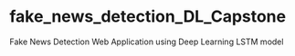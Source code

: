 # fake_news_detection_DL_Capstone
 Fake News Detection Web Application using Deep Learning LSTM model
